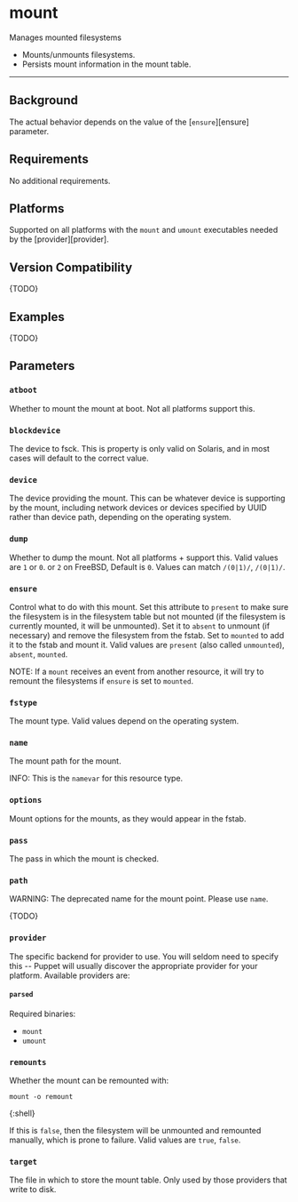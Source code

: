 mount
=====

Manages mounted filesystems

* Mounts/unmounts filesystems.
* Persists mount information in the mount table.

* * *

Background
----------

The actual behavior depends on the value of
the [`ensure`][ensure] parameter.

Requirements
-------------

No additional requirements.

Platforms
---------

Supported on all platforms with the `mount` and `umount` executables
needed by the [provider][provider].

Version Compatibility
---------------------

{TODO}

Examples
--------

{TODO}

Parameters
----------

### `atboot`

Whether to mount the mount at boot. Not all platforms support
this.

### `blockdevice`

The device to fsck. This is property is only valid on Solaris, and
in most cases will default to the correct value.

### `device`

The device providing the mount. This can be whatever device is
supporting by the mount, including network devices or devices
specified by UUID rather than device path, depending on the
operating system.

### `dump`

Whether to dump the mount. Not all platforms + support this. Valid
values are `1` or `0`. or `2` on FreeBSD, Default is `0`. Values
can match `/(0|1)/`, `/(0|1)/`.

### `ensure`

Control what to do with this mount. Set this attribute to `present`
to make sure the filesystem is in the filesystem table but not
mounted (if the filesystem is currently mounted, it will be
unmounted). Set it to `absent` to unmount (if necessary) and remove
the filesystem from the fstab. Set to `mounted` to add it to the
fstab and mount it. Valid values are `present` (also called
`unmounted`), `absent`, `mounted`.

NOTE: If a `mount` receives an event from another resource, it
will try to remount the filesystems if `ensure` is set to
`mounted`.

### `fstype`

The mount type. Valid values depend on the operating system.

### `name`

The mount path for the mount.

INFO: This is the `namevar` for this resource type.

### `options`

Mount options for the mounts, as they would appear in the fstab.

### `pass`

The pass in which the mount is checked.

### `path`

WARNING: The deprecated name for the mount point. Please use `name`.

{TODO}

### `provider`

The specific backend for provider to use. You will seldom need to
specify this -- Puppet will usually discover the appropriate
provider for your platform. Available providers are:

#### `parsed`

Required binaries:

* `mount`
* `umount`

### `remounts`

Whether the mount can be remounted with:

    mount -o remount
{:shell}

If this is `false`, then the filesystem will be unmounted and remounted
manually, which is prone to failure. Valid values are `true`, `false`.

### `target`

The file in which to store the mount table. Only used by those
providers that write to disk.
